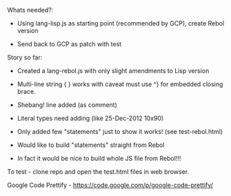 Whats needed?:

- Using lang-lisp.js as starting point (recommended by GCP), create Rebol version

- Send back to GCP as patch with test


Story so far:

- Created a lang-rebol.js with only slight amendments to Lisp version

- Multi-line string { } works with caveat must use ^} for embedded closing brace.

- Shebang! line added (as comment)

- Literal types need adding (like 25-Dec-2012 10x90)

- Only added few "statements" just to show it works! (see test-rebol.html)

- Would like to build "statements" straight from Rebol

- In fact it would be nice to build whole JS file from Rebol!!!


To test - clone repo and open the test.html files in web browser.

Google Code Prettify - https://code.google.com/p/google-code-prettify/
